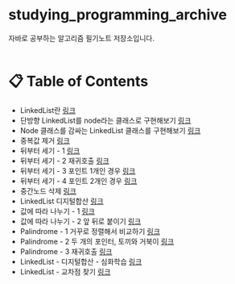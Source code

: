 # studying_programming_archive
자바로 공부하는 알고리즘 필기노트 저장소입니다. <br><br>
# &#128203; Table of Contents

+ LinkedList란 [링크](https://github.com/Kim-Gyuri/Java_datastructure_algorithm/blob/master/%EB%85%B8%ED%8A%B8/LinkedList%EB%9E%80.md)
+ 단방향 LinkedList를 node라는 클래스로 구현해보기 [링크](https://github.com/Kim-Gyuri/Java_datastructure_algorithm/blob/master/%EB%85%B8%ED%8A%B8/1.%20%EB%8B%A8%EB%B0%A9%ED%96%A5%20LinkedList%EB%A5%BC%20node%EB%9D%BC%EB%8A%94%20%ED%81%B4%EB%9E%98%EC%8A%A4%EB%A1%9C%20%EA%B5%AC%ED%98%84%ED%95%B4%EB%B3%B4%EA%B8%B0.md)
+ Node 클래스를 감싸는 LinkedList 클래스를 구현해보기 [링크](https://github.com/Kim-Gyuri/Java_datastructure_algorithm/blob/master/%EB%85%B8%ED%8A%B8/2.%20Node%20%ED%81%B4%EB%9E%98%EC%8A%A4%EB%A5%BC%20%EA%B0%90%EC%8B%B8%EB%8A%94%20LinkedList%20%ED%81%B4%EB%9E%98%EC%8A%A4%EB%A5%BC%20%EA%B5%AC%ED%98%84%ED%95%B4%EB%B3%B4%EA%B8%B0.md)
+ 중복값 제거 [링크](https://github.com/Kim-Gyuri/Java_datastructure_algorithm/blob/master/%EB%85%B8%ED%8A%B8/3.%20%EC%A0%95%EB%A0%AC%EB%90%98%EC%A7%80%20%EC%95%8A%EC%9D%80%20LinkedList%EC%9D%98%20%EC%A4%91%EB%B3%B5%EA%B0%92%EC%9D%84%20%EC%A0%9C%EA%B1%B0%ED%95%98%EA%B8%B0.md)
+ 뒤부터 세기 - 1  [링크](https://github.com/Kim-Gyuri/Java_datastructure_algorithm/blob/master/%EB%85%B8%ED%8A%B8/4.%20%EB%8B%A8%EB%B0%A9%ED%96%A5%20LinkedList%20%EB%92%A4%EB%B6%80%ED%84%B0%20%EC%84%B8%EA%B8%B0%20-%20%EB%B0%A9%EB%B2%951.md)
+ 뒤부터 세기 - 2 재귀호출 [링크](https://github.com/Kim-Gyuri/Java_datastructure_algorithm/blob/master/%EB%85%B8%ED%8A%B8/5.%20%EB%8B%A8%EB%B0%A9%ED%96%A5%20LinkedList%20%EB%92%A4%EB%B6%80%ED%84%B0%20%EC%84%B8%EA%B8%B0%20-%20%EB%B0%A9%EB%B2%952.md)
+ 뒤부터 세기 - 3 포인트 1개인 경우 [링크](https://github.com/Kim-Gyuri/Java_datastructure_algorithm/blob/master/%EB%85%B8%ED%8A%B8/6.%20%EB%8B%A8%EB%B0%A9%ED%96%A5%20LinkedList%20%EB%92%A4%EB%B6%80%ED%84%B0%20%EC%84%B8%EA%B8%B0%20-%20%EB%B0%A9%EB%B2%953.md)
+ 뒤부터 세기 - 4 포인트 2개인 경우 [링크](https://github.com/Kim-Gyuri/Java_datastructure_algorithm/blob/master/%EB%85%B8%ED%8A%B8/7.%20%EB%8B%A8%EB%B0%A9%ED%96%A5%20LinkedList%20%EB%92%A4%EB%B6%80%ED%84%B0%20%EC%84%B8%EA%B8%B0%20-%20%EB%B0%A9%EB%B2%954.md)
+ 중간노드 삭제 [링크](https://github.com/Kim-Gyuri/Java_datastructure_algorithm/blob/master/%EB%85%B8%ED%8A%B8/8.%20%EB%8B%A8%EB%B0%A9%ED%96%A5%20LinkedList%20%EC%A4%91%EA%B0%84%EB%85%B8%EB%93%9C%20%EC%82%AD%EC%A0%9C.md)
+ LinkedList 디지털합산 [링크](https://github.com/Kim-Gyuri/Java_datastructure_algorithm/blob/master/%EB%85%B8%ED%8A%B8/9.LinkedList%20%EB%94%94%EC%A7%80%ED%84%B8%ED%95%A9%EC%82%B0.md)
+ 값에 따라 나누기 - 1 [링크](https://github.com/Kim-Gyuri/Java_datastructure_algorithm/blob/master/%EB%85%B8%ED%8A%B8/10.%20%20LinkedList%20%EA%B0%92%EC%97%90%20%EB%94%B0%EB%9D%BC%20%EB%82%98%EB%88%84%EA%B8%B0%20%EB%B0%A9%EB%B2%951.md)
+ 값에 따라 나누기 - 2 앞 뒤로 붙이기 [링크](https://github.com/Kim-Gyuri/Java_datastructure_algorithm/blob/master/%EB%85%B8%ED%8A%B8/11.%20%20LinkedList%20%EA%B0%92%EC%97%90%20%EB%94%B0%EB%9D%BC%20%EB%82%98%EB%88%84%EA%B8%B0%20%EB%B0%A9%EB%B2%952.md)
+ Palindrome - 1 거꾸로 정렬해서 비교하기 [링크](https://github.com/Kim-Gyuri/Java_datastructure_algorithm/blob/master/%EB%85%B8%ED%8A%B8/12.Palindrome%20%EB%B0%A9%EB%B2%95%201%20%EA%B1%B0%EA%BE%B8%EB%A1%9C%20%EC%A0%95%EB%A0%AC%ED%95%B4%EC%84%9C%20%EB%B9%84%EA%B5%90%ED%95%98%EA%B8%B0.md)
+ Palindrome - 2 두 개의 포인터, 토끼와 거북이 [링크](https://github.com/Kim-Gyuri/Java_datastructure_algorithm/blob/master/%EB%85%B8%ED%8A%B8/13.Palindrome%20%EB%B0%A9%EB%B2%95%202%20%EB%91%90%20%EA%B0%9C%EC%9D%98%20%ED%8F%AC%EC%9D%B8%ED%84%B0%2C%20%ED%86%A0%EB%81%BC%EC%99%80%20%EA%B1%B0%EB%B6%81%EC%9D%B4.md)
+ Palindrome - 3 재귀호출 [링크](https://github.com/Kim-Gyuri/Java_datastructure_algorithm/blob/master/%EB%85%B8%ED%8A%B8/14.Palindrome%20%EB%B0%A9%EB%B2%95%203%20%EC%9E%AC%EA%B7%80%ED%98%B8%EC%B6%9C.md)
+ LinkedList - 디지털합산 - 심화학습 [링크](https://github.com/Kim-Gyuri/Java_datastructure_algorithm/blob/master/%EB%85%B8%ED%8A%B8/15.%20%20LinkedList%20-%20%EB%94%94%EC%A7%80%ED%84%B8%ED%95%A9%EC%82%B0%20-%20%EC%8B%AC%ED%99%94%ED%95%99%EC%8A%B5.md)
+ LinkedList - 교차점 찾기 [링크](https://github.com/Kim-Gyuri/Java_datastructure_algorithm/blob/master/%EB%85%B8%ED%8A%B8/16.LinkedList%20-%20%EA%B5%90%EC%B0%A8%EC%A0%90%20%EC%B0%BE%EA%B8%B0.md)








